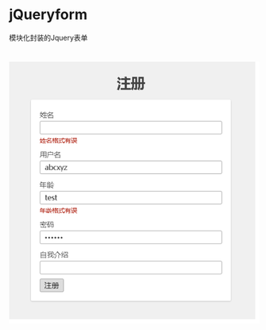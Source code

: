 # jQueryform

模块化封装的Jquery表单<br>
 
#

![image](https://github.com/eret9616/jQueryform/blob/master/show.png)
